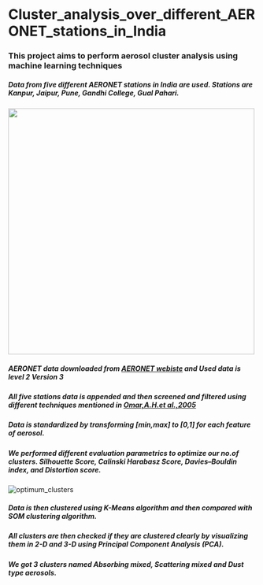 # Cluster_analysis_over_different_AERONET_stations_in_India

### This project aims to perform aerosol cluster analysis using machine learning techniques 

##### Data from five different AERONET stations in India are used. Stations are Kanpur, Jaipur, Pune, Gandhi College, Gual Pahari.

<img src="[https://your-image-url.type](https://user-images.githubusercontent.com/116994415/204876053-bd0cb5f5-3f74-4320-8d8a-c0b3f175d15b.png)" width="500" height="500">

##### AERONET data downloaded from [AERONET webiste](https://aeronet.gsfc.nasa.gov/cgi-bin/webtool_aod_v3?stage=2&region=Asia&state=India) and Used data is level 2 Version 3 

##### All five stations data is appended and then screened and filtered using different techniques mentioned in [Omar,A.H.et al.,2005](https://agupubs.onlinelibrary.wiley.com/doi/full/10.1029/2004JD004874) 

##### Data is standardized by transforming [min,max] to [0,1] for each feature of aerosol.

##### We performed different evaluation parametrics to optimize our no.of clusters. Silhouette Score, Calinski Harabasz Score, Davies–Bouldin index, and Distortion score.
![optimum_clusters](https://user-images.githubusercontent.com/116994415/204875502-769468ab-0947-4536-a899-7ba8bb625d6e.png=500x500)

##### Data is then clustered using K-Means algorithm and then compared with SOM clustering algorithm.

##### All clusters are then checked if they are clustered clearly by visualizing them in 2-D and 3-D using Principal Component Analysis (PCA).

##### We got 3 clusters named Absorbing mixed, Scattering mixed and Dust type aerosols.
